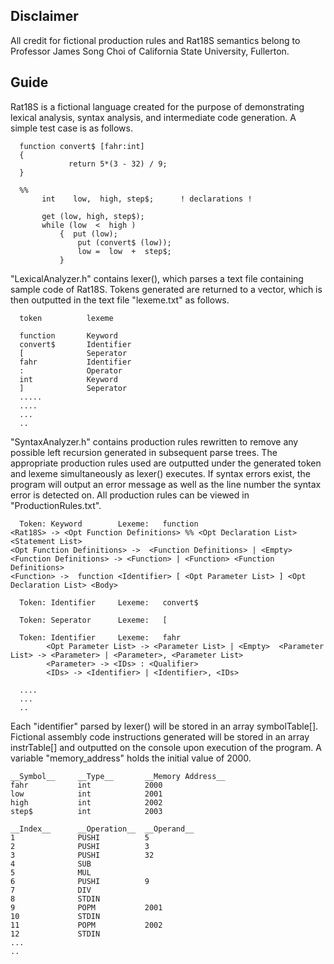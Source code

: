 ## Disclaimer
All credit for fictional production rules and Rat18S semantics belong to Professor James Song Choi of California State University, Fullerton.

## Guide
Rat18S is a fictional language created for the purpose of demonstrating lexical analysis, syntax analysis, and intermediate code generation. A simple test case is as follows.


      function convert$ [fahr:int]
      {
                 return 5*(3 - 32) / 9;
      }

      %%
           int    low,  high, step$;      ! declarations !

           get (low, high, step$);
           while (low  <  high )  
               {  put (low);
                   put (convert$ (low));
                   low =  low  +  step$;
               } 




"LexicalAnalyzer.h" contains lexer(), which parses a text file containing sample code of Rat18S. Tokens generated are returned to a vector, which is then outputted in the text file "lexeme.txt" as follows.

      token          lexeme

      function       Keyword
      convert$       Identifier
      [              Seperator
      fahr           Identifier
      :              Operator
      int            Keyword
      ]              Seperator
      .....
      ....
      ...
      ..
     
     

"SyntaxAnalyzer.h" contains production rules rewritten to remove any possible left recursion generated in subsequent parse trees. The appropriate production rules used are outputted under the generated token and lexeme simultaneously as lexer() executes. If syntax errors exist, the program will output an error message as well as the line number the syntax error is detected on. All production rules can be viewed in "ProductionRules.txt".

      Token: Keyword        Lexeme:   function            
	<Rat18S> -> <Opt Function Definitions> %% <Opt Declaration List> <Statement List> 
	<Opt Function Definitions> ->  <Function Definitions> | <Empty>
	<Function Definitions> -> <Function> | <Function> <Function Definitions>
	<Function> ->  function <Identifier> [ <Opt Parameter List> ] <Opt Declaration List> <Body>

      Token: Identifier     Lexeme:   convert$            

      Token: Seperator      Lexeme:   [                   

      Token: Identifier     Lexeme:   fahr                
            <Opt Parameter List> -> <Parameter List> | <Empty>	<Parameter List> -> <Parameter> | <Parameter>, <Parameter List>
            <Parameter> -> <IDs> : <Qualifier> 
            <IDs> -> <Identifier> | <Identifier>, <IDs>
            
      ....
      ...
      ..
     
     
     
Each "identifier" parsed by lexer() will be stored in an array symbolTable[]. Fictional assembly code instructions generated will be stored in an array instrTable[] and outputted on the console upon execution of the program. A variable "memory_address" holds the initial value of 2000.


	__Symbol__     __Type__       __Memory Address__
	fahr           int            2000
	low            int            2001
	high           int            2002
	step$          int            2003

	__Index__      __Operation__  __Operand__
	1              PUSHI          5
	2              PUSHI          3
	3              PUSHI          32
	4              SUB            
	5              MUL            
	6              PUSHI          9
	7              DIV            
	8              STDIN          
	9              POPM           2001
	10             STDIN          
	11             POPM           2002
	12             STDIN          
	...
	..
	
	
